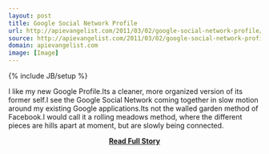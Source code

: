 ```yaml
---
layout: post
title: Google Social Network Profile
url: http://apievangelist.com/2011/03/02/google-social-network-profile/
source: http://apievangelist.com/2011/03/02/google-social-network-profile/
domain: apievangelist.com
image: [Image]
---
```

{% include JB/setup %}<p>I like my new Google Profile.Its a cleaner, more organized version of its former self.I see the Google Social Network coming together in slow motion around my existing Google applications.Its not the walled garden method of Facebook.I would call it a rolling meadows method, where the different pieces are hills apart at moment, but are slowly being connected.</p>
<center><p><a href="http://apievangelist.com/2011/03/02/google-social-network-profile/" style='padding:25px; font-sze:18px; font-weight: bold;'>Read Full Story</a></p></center>
